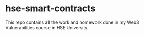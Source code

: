 # hse-smart-contracts
This repo contains all the work and homework done in my Web3 Vulnerabilities course in HSE University.